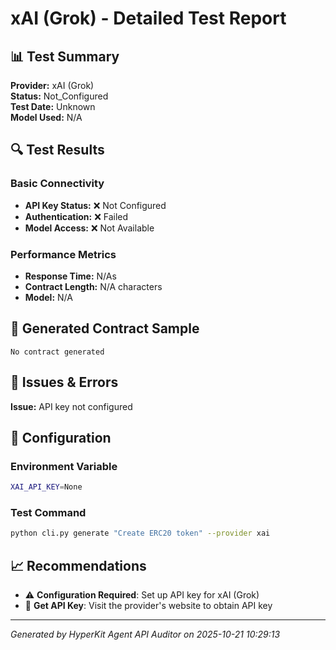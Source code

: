 # xAI (Grok) - Detailed Test Report

## 📊 Test Summary

**Provider:** xAI (Grok)  
**Status:** Not_Configured  
**Test Date:** Unknown  
**Model Used:** N/A  

## 🔍 Test Results

### Basic Connectivity
- **API Key Status:** ❌ Not Configured
- **Authentication:** ❌ Failed
- **Model Access:** ❌ Not Available

### Performance Metrics
- **Response Time:** N/As
- **Contract Length:** N/A characters
- **Model:** N/A

## 📝 Generated Contract Sample

```solidity
No contract generated
```

## 🚨 Issues & Errors

**Issue:** API key not configured

## 🔧 Configuration

### Environment Variable
```bash
XAI_API_KEY=None
```

### Test Command
```bash
python cli.py generate "Create ERC20 token" --provider xai
```

## 📈 Recommendations

- ⚠️ **Configuration Required**: Set up API key for xAI (Grok)
- 🔑 **Get API Key**: Visit the provider's website to obtain API key

---
*Generated by HyperKit Agent API Auditor on 2025-10-21 10:29:13*
